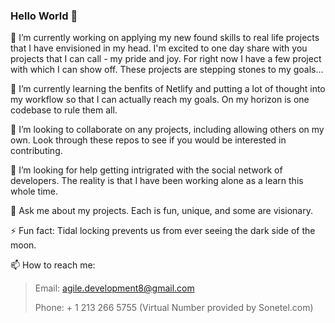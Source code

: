 ### Hello World 👋

🔭 I’m currently working on applying my new found skills to real life projects that I have envisioned in my head. I'm excited to one day share with you projects that I can call - my pride and joy. For right now I have a few project with which I can show off. These projects are stepping stones to my goals...

🌱 I’m currently learning the benfits of Netlify and putting a lot of thought into my workflow so that I can actually reach my goals. On my horizon is one codebase to rule them all. 

👯 I’m looking to collaborate on any projects, including allowing others on my own. Look through these repos to see if you would be interested in contributing.

🤔 I’m looking for help getting intrigrated with the social network of developers. The reality is that I have been working alone as a learn this whole time.

💬 Ask me about my projects. Each is fun, unique, and some are visionary. 

⚡ Fun fact: Tidal locking prevents us from ever seeing the dark side of the moon.

📫 How to reach me:


> Email: agile.development8@gmail.com
>
> Phone: + 1 213 266 5755 (Virtual Number provided by Sonetel.com)

